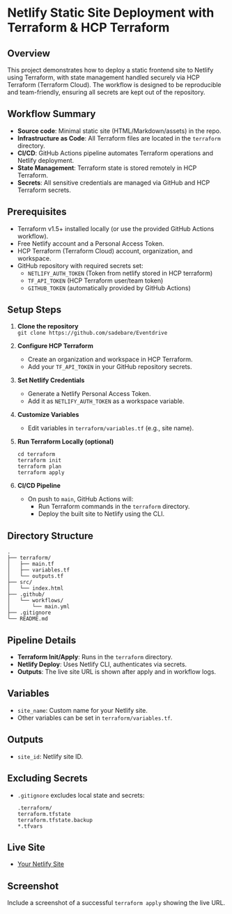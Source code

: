 # Netlify Static Site Deployment with Terraform & HCP Terraform

## Overview

This project demonstrates how to deploy a static frontend site to Netlify using Terraform, with state management handled securely via HCP Terraform (Terraform Cloud). The workflow is designed to be reproducible and team-friendly, ensuring all secrets are kept out of the repository.

## Workflow Summary

- **Source code**: Minimal static site (HTML/Markdown/assets) in the repo.
- **Infrastructure as Code**: All Terraform files are located in the `terraform` directory.
- **CI/CD**: GitHub Actions pipeline automates Terraform operations and Netlify deployment.
- **State Management**: Terraform state is stored remotely in HCP Terraform.
- **Secrets**: All sensitive credentials are managed via GitHub and HCP Terraform secrets.

## Prerequisites

- Terraform v1.5+ installed locally (or use the provided GitHub Actions workflow).
- Free Netlify account and a Personal Access Token.
- HCP Terraform (Terraform Cloud) account, organization, and workspace.
- GitHub repository with required secrets set:
  - `NETLIFY_AUTH_TOKEN` (Token from netlify stored in HCP terraform)
  - `TF_API_TOKEN` (HCP Terraform user/team token)
  - `GITHUB_TOKEN` (automatically provided by GitHub Actions)

## Setup Steps

1. **Clone the repository**  
   `git clone https://github.com/sadebare/Eventdrive`

2. **Configure HCP Terraform**  
   - Create an organization and workspace in HCP Terraform.
   - Add your `TF_API_TOKEN` in your GitHub repository secrets.

3. **Set Netlify Credentials**  
   - Generate a Netlify Personal Access Token.
   - Add it as `NETLIFY_AUTH_TOKEN` as a workspace variable.

4. **Customize Variables**  
   - Edit variables in `terraform/variables.tf` (e.g., site name).

5. **Run Terraform Locally (optional)**  
   ```
   cd terraform
   terraform init
   terraform plan
   terraform apply
   ```

6. **CI/CD Pipeline**  
   - On push to `main`, GitHub Actions will:
     - Run Terraform commands in the `terraform` directory.
     - Deploy the built site to Netlify using the CLI.

## Directory Structure

```
.
├── terraform/
│   ├── main.tf
│   ├── variables.tf
│   └── outputs.tf
├── src/
│   └── index.html
├── .github/
│   └── workflows/
│       └── main.yml
├── .gitignore
└── README.md
```

## Pipeline Details

- **Terraform Init/Apply**: Runs in the `terraform` directory.
- **Netlify Deploy**: Uses Netlify CLI, authenticates via secrets.
- **Outputs**: The live site URL is shown after apply and in workflow logs.

## Variables

- `site_name`: Custom name for your Netlify site.
- Other variables can be set in `terraform/variables.tf`.

## Outputs

- `site_id`: Netlify site ID.

## Excluding Secrets

- `.gitignore` excludes local state and secrets:
  ```
  .terraform/
  terraform.tfstate
  terraform.tfstate.backup
  *.tfvars
  ```

## Live Site

- [Your Netlify Site](https://your-site-name.netlify.app)

## Screenshot

Include a screenshot of a successful `terraform apply` showing the live URL.
